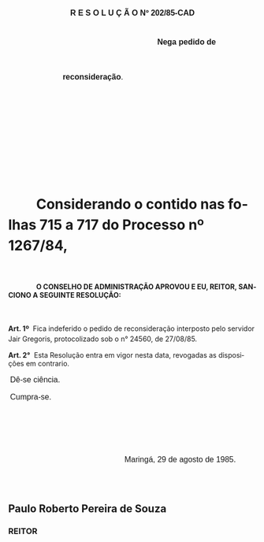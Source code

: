 <body lang=PT-BR style='tab-interval:35.4pt'>

<div class=Section1>

<p class=MsoNormal align=center style='text-align:center'><b style='mso-bidi-font-weight:
normal'><span style='font-size:12.0pt;mso-bidi-font-size:10.0pt;font-family:
Arial'><![if !supportEmptyParas]>&nbsp;<![endif]><o:p></o:p></span></b></p>

<p class=MsoNormal align=center style='text-align:center'><b style='mso-bidi-font-weight:
normal'><span style='font-size:12.0pt;mso-bidi-font-size:10.0pt;font-family:
Arial'><![if !supportEmptyParas]>&nbsp;<![endif]><o:p></o:p></span></b></p>

<p class=MsoNormal align=center style='text-align:center'><b style='mso-bidi-font-weight:
normal'><span style='font-size:12.0pt;mso-bidi-font-size:10.0pt;font-family:
Arial'><![if !supportEmptyParas]>&nbsp;<![endif]><o:p></o:p></span></b></p>

<p class=MsoNormal align=center style='text-align:center'><b style='mso-bidi-font-weight:
normal'><span style='font-size:12.0pt;mso-bidi-font-size:10.0pt;font-family:
Arial'><![if !supportEmptyParas]>&nbsp;<![endif]><o:p></o:p></span></b></p>

<p class=MsoNormal align=center style='text-align:center'><b style='mso-bidi-font-weight:
normal'><span style='font-size:12.0pt;mso-bidi-font-size:10.0pt;font-family:
Arial'>R E S O L U Ç Ã O Nº 202/85-CAD<o:p></o:p></span></b></p>

<p class=MsoNormal style='margin-left:82.8pt;text-indent:144.0pt;line-height:
53.4pt'><b><span style='font-size:12.0pt;mso-bidi-font-size:10.0pt;font-family:
Arial'>Nega pedido de reconsideração</span></b><span style='font-size:12.0pt;
mso-bidi-font-size:10.0pt;font-family:Arial'>. <o:p></o:p></span></p>

<h1 style='text-indent:42.55pt;line-height:150%'><![if !supportEmptyParas]>&nbsp;<![endif]><o:p></o:p></h1>

<h1 style='text-indent:42.55pt;line-height:150%'><![if !supportEmptyParas]>&nbsp;<![endif]><o:p></o:p></h1>

<h1 style='text-indent:42.55pt;line-height:150%'>Considerando o contido nas
folhas 715 a 717 do <b>Processo nº<span style="mso-spacerun: yes"> 
</span>1267/84</b>,</h1>

<p class=MsoNormal style='text-indent:2.85pt;line-height:150%'><span
style='font-size:12.0pt;mso-bidi-font-size:10.0pt;font-family:Arial'><![if !supportEmptyParas]>&nbsp;<![endif]><o:p></o:p></span></p>

<p class=MsoBodyText style='text-indent:42.55pt'><b>O CONSELHO DE ADMINISTRAÇÃO
APROVOU E EU, REITOR, SANCIONO A SEGUINTE RESOLUÇÃO:<o:p></o:p></b></p>

<p class=MsoNormal style='text-indent:2.85pt;line-height:150%'><span
style='font-size:12.0pt;mso-bidi-font-size:10.0pt;font-family:Arial'><![if !supportEmptyParas]>&nbsp;<![endif]><o:p></o:p></span></p>

<p class=MsoBodyTextIndent style='line-height:150%'><b>Art. 1º</b><span
style="mso-spacerun: yes">  </span>Fica indeferido o pedido de reconsideração
interposto pelo servidor Jair Gregoris, protocolizado sob o n° 24560, de
27/08/85.</p>

<p class=MsoBodyTextIndent2><b>Art. 2°</b><span style="mso-spacerun: yes"> 
</span>Esta Resolução entra em vigor nesta data, revogadas as disposições em
contrario.</p>

<p class=MsoNormal style='margin-right:241.2pt;text-indent:2.85pt;line-height:
150%'><span style='font-size:12.0pt;mso-bidi-font-size:10.0pt;font-family:Arial'>Dê-se
ciência. <o:p></o:p></span></p>

<p class=MsoNormal style='margin-right:241.2pt;text-indent:2.85pt;line-height:
150%'><span style='font-size:12.0pt;mso-bidi-font-size:10.0pt;font-family:Arial'>Cumpra-se.<o:p></o:p></span></p>

<p class=MsoNormal style='margin-top:0cm;margin-right:241.2pt;margin-bottom:
16.2pt;margin-left:0cm;line-height:18.0pt'><span style='font-size:12.0pt;
mso-bidi-font-size:10.0pt;font-family:Arial'><![if !supportEmptyParas]>&nbsp;<![endif]><o:p></o:p></span></p>

<p class=MsoNormal style='margin-top:0cm;margin-right:241.2pt;margin-bottom:
16.2pt;margin-left:0cm;line-height:18.0pt'><span style='font-size:12.0pt;
mso-bidi-font-size:10.0pt;font-family:Arial'><![if !supportEmptyParas]>&nbsp;<![endif]><o:p></o:p></span></p>

<p class=MsoNormal style='margin-top:0cm;margin-right:2.45pt;margin-bottom:
16.2pt;margin-left:141.6pt;text-indent:35.4pt;line-height:18.0pt'><span
style='font-size:12.0pt;mso-bidi-font-size:10.0pt;font-family:Arial'>Maringá,
29 de agosto de 1985.<o:p></o:p></span></p>

<p class=MsoNormal style='margin-top:0cm;margin-right:2.45pt;margin-bottom:
16.2pt;margin-left:141.6pt;text-indent:35.4pt;line-height:18.0pt'><span
style='font-size:12.0pt;mso-bidi-font-size:10.0pt;font-family:Arial'><![if !supportEmptyParas]>&nbsp;<![endif]><o:p></o:p></span></p>

<h2>Paulo Roberto Pereira de Souza</h2>

<h3>REITOR</h3>

<p class=MsoNormal><span style='font-size:12.0pt;mso-bidi-font-size:10.0pt;
font-family:Arial'><![if !supportEmptyParas]>&nbsp;<![endif]><o:p></o:p></span></p>

</div>

</body>
